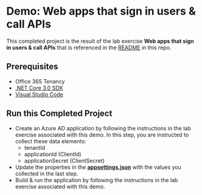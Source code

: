 # Demo: Web apps that sign in users & call APIs

This completed project is the result of the lab exercise **Web apps that sign in users & call APIs** that is referenced in the [README](../../) in this repo.

## Prerequisites

- Office 365 Tenancy
- [.NET Core 3.0 SDK](https://dotnet.microsoft.com/download)
- [Visual Studio Code](https://code.visualstudio.com/)

## Run this Completed Project

- Create an Azure AD application by following the instructions in the lab exercise associated with this demo. In this step, you are instructed to collect these data elements:
  - tenantId
  - applicationId (ClientId)
  - applicationSecret (ClientSecret)
- Update the properties in the **[appsettings.json](./appsettings.json)** with the values you collected in the last step.
- Build & run the application by following the instructions in the lab exercise associated with this demo.
